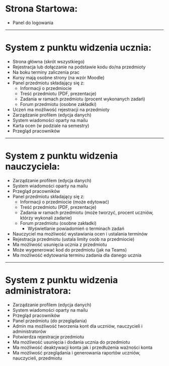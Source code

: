 # Strona Startowa:

- Panel do logowania

---

# System z punktu widzenia ucznia:

- Strona główna (skrót wszystkiego)
- Rejestracja lub dołączanie na podstawie kodu do/na przedmioty
- Na boku terminy zaliczenia prac
- Kursy mają osobne strony (na wzór Moodle)
- Panel przedmiotu składający się z:
  - Informacji o przedmiocie
  - Treść przedmiotu (PDF, prezentacje)
  - Zadania w ramach przedmiotu (procent wykonanych zadań)
  - Forum przedmiotu (osobne zakładki)
- Uczeń ma możliwość rejestracji na przedmioty
- Zarządzanie profilem (edycja danych)
- System wiadomości oparty na mailu
- Karta ocen (w podziale na semestry)
- Przegląd pracowników

---

# System z punktu widzenia nauczyciela:

- Zarządzanie profilem (edycja danych)
- System wiadomości oparty na mailu
- Przegląd pracowników
- Panel przedmiotu składający się z:
  - Informacji o przedmiocie (może edytować)
  - Treść przedmiotu (PDF, prezentacje)
  - Zadania w ramach przedmiotu (może tworzyć, procent uczniów, którzy wykonali zadanie)
  - Forum przedmiotu (osobne zakładki)
    - Wyświetlanie powiadomień o terminach zadań
- Nauczyciel ma możliwość wystawiania ocen i ustalania terminów
- Rejestracja przedmiotu (ustala limity osób na przedmiocie)
- Ma możliwość usunięcia ucznia z przedmiotu
- Może wygenerować kod do przedmiotu (jak na Teams)
- Ma możliwość edytowania terminu zadania dla danego ucznia

---

# System z punktu widzenia administratora:

- Zarządzanie profilem (edycja danych)
- System wiadomości oparty na mailu
- Przegląd pracowników
- Panel przedmiotu (do przeglądania)
- Admin ma możliwość tworzenia kont dla uczniów, nauczycieli i administratorów
- Potwierdza rejestracje przedmiotu
- Ma możliwość usunięcia i dodania ucznia do przedmiotu
- Ma możliwość deaktywacji konta jak i przedłużenia ważności konta
- Ma możliwość przeglądania i generowania raportów uczniów, nauczycieli, przedmiotu
